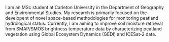 I am an MSc student at Carleton University in the Department of Geography and Environmental Studies. My research is primarily focused on the developent of novel space-based methodologies for monitoring peatland hydrological status. Currently, I am aiming to improve soil moisture retrieval from SMAP/SMOS brightness temperature data by characterizing peatland vegetation using Global Ecosystem Dynamics (GEDI) and ICESat-2 data.

